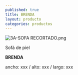 ```yaml
---
published: true
title: BRENDA
layout: producto
categories: productos
---
```

![3A-SOFA RECORTADO.png]({{site.baseurl}}/media/3A-SOFA%20RECORTADO.png)

Sofá de piel

**BRENDA**

ancho: xxx / alto: xxx / largo: xxx
